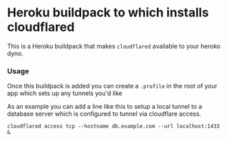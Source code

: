 # Heroku buildpack to which installs cloudflared

This is a Heroku buildpack that makes `cloudflared` available to your heroko dyno.


### Usage

Once this buildpack is added you can create a `.profile` in the root of your app which sets up any tunnels you'd like

As an example you can add a line like this to setup a local tunnel to a database server which is configured to tunnel via cloudflare access.
```
cloudflared access tcp --hostname db.example.com --url localhost:1433 &
```
